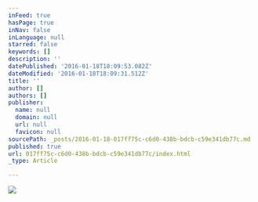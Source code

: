 ```yaml
---
inFeed: true
hasPage: true
inNav: false
inLanguage: null
starred: false
keywords: []
description: ''
datePublished: '2016-01-18T18:09:53.082Z'
dateModified: '2016-01-18T18:09:31.512Z'
title: ''
author: []
authors: []
publisher:
  name: null
  domain: null
  url: null
  favicon: null
sourcePath: _posts/2016-01-18-017ff75c-c6d0-438b-bdcb-c59e341db77c.md
published: true
url: 017ff75c-c6d0-438b-bdcb-c59e341db77c/index.html
_type: Article

---
```

![](https://the-grid-user-content.s3-us-west-2.amazonaws.com/3350698e-bab0-4ca5-b50b-a4e3ada95e40.jpg)